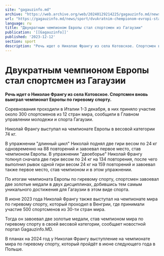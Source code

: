 ```yaml
---
site: "gagauzinfo.md"
archive: "https://web.archive.org/web/20240129214225/gagauzinfo.md/news/sport/dvukratnim-chempionom-evropi-stal-sportsmen-iz-gagauzii"
url: "https://gagauzinfo.md/news/sport/dvukratnim-chempionom-evropi-stal-sportsmen-iz-gagauzii"
language: ru
title: "Двукратным чемпионом Европы стал спортсмен из Гагаузии"
publication: '[[Gagauzinfo]]'
published: '2023-12-12'
section: sport
description: "Речь идет о Николае Франгу из села Котовское. Спортсмен вновь выиграл чемпионат Европы по гиревому спорту."
---
```


# Двукратным чемпионом Европы стал спортсмен из Гагаузии

**Речь идет о Николае Франгу из села Котовское. Спортсмен вновь выиграл чемпионат Европы по гиревому спорту.**

Соревнования проходили в Италии 1-3 декабря, в них приняло участие около 300 спортсменов из 12 стран мира, сообщили в Главном управлении молодежи и спорта Гагаузии.

Николай Франгу выступал на чемпионате Европы в весовой категории 74 кг.

В упражнении "длинный цикл" Николай поднял две гири весом по 24 кг одновременно на 88 повторений и завоевал первое место, став чемпионом Европы. В упражнении "двоеборье" Николай Франгу толкнул сначала две гири весом по 24 кг на 134 повторения, после чего выполнил рывок одной гири весом 24 кг на 159 повторений и завоевал также первое место, став чемпионом и в этом упражнении.

По итогам чемпионата Европы по гиревому спорту, спортсмен завоевал две золотые медали в двух дисциплинах, добившись тем самым уникального достижения для Гагаузии в этом виде спорта.

В июне 2023 года Николай Франгу также выступал на чемпионате мира по гиревому спорту, который проходил в Венгрии, где принимали участие 500 спортсменов из 30-ти стран мира.

Тогда он завоевал две золотые медали, став чемпионом мира по гиревому спорту в своей весовой категории, сообщает новостной портал Gagauzinfo.MD.

В планах на 2024 год у Николая Франгу выступление на чемпионате мира по гиревому спорту, который пройдёт в июне следующего года в Польше.
